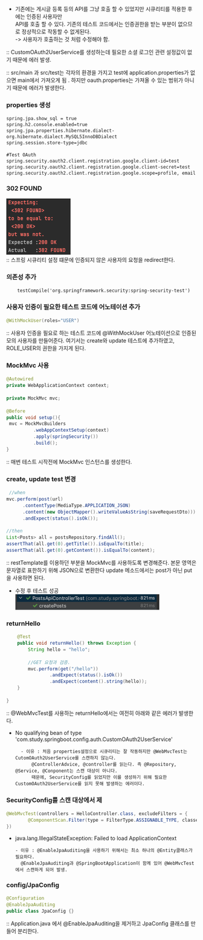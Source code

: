 * 기존에는 게시글 등록 등의 API를 그냥 호출 할 수 있었지만 시큐리티를 적용한 후에는 인증된 사용자만     
API를 호출 할 수 있다. 기존의 테스트 코드에서는 인증권한을 받는 부분이 없으므로 정상적으로 작동할 수 없게된다.    
   -> 사용자가 호출하는 것 처럼 수정해야 함.
  
:: CustomOAuth2UserService를 생성하는데 필요한 소셜 로그인 관련 설정값이 없기 때문에 에러 발생.

:: src/main 과 src/test는 각자의 환경을 가지고 test에 application.properties가 없으면 main에서 가져오게 됨
. 하지만 oauth.properties는 가져올 수 있는 범위가 아니기 때문에 에러가 발생한다.

### properties 생성
````properties
spring.jpa.show_sql = true
spring.h2.console.enabled=true
spring.jpa.properties.hibernate.dialect-org.hibernate.dialect.MySQL5InnoDBDialect
spring.session.store-type=jdbc

#Test OAuth
spring.security.oauth2.client.registration.google.client-id=test
spring.security.oauth2.client.registration.google.client-secret=test
spring.security.oauth2.client.registration.google.scope=profile, email
````

### 302 FOUND
![img_8.png](img_8.png)    
:: 스프링  시큐리티 설정 떄문에 인증되지 않은 사용자의 요청을 redirect한다.

### 의존성 추가
````
    testCompile('org.springframework.security:spring-security-test')
````

### 사용자 인증이 필요한 테스트 코드에 어노테이션 추가
````java
@WithMockUser(roles="USER")
````
:: 사용자 인증을 필요로 하는 테스트 코드에 @WithMockUser 어노테이션으로 인증된 모의 사용자를 만들어준다.
여기서는 create와 update 테스트에 추가하였고, ROLE_USER의 권한을 가지게 된다.

### MockMvc 사용
 ````java
@Autowired
private WebApplicationContext context;

private MockMvc mvc;

@Before
public void setup(){
  mvc = MockMvcBuilders
           .webAppContextSetup(context)
           .apply(springSecurity())
           .build();
}
````
 :: 매번 테스트 시작전에 MockMvc 인스턴스를 생성한다.

### create, update test 변경
````java
 //when
mvc.perform(post(url)
      .contentType(MediaType.APPLICATION_JSON)
      .content(new ObjectMapper().writeValueAsString(saveRequestDto)))
      .andExpect(status().isOk());

//then
List<Posts> all = postsRepository.findAll();
assertThat(all.get(0).getTitle()).isEqualTo(title);
assertThat(all.get(0).getContent()).isEqualTo(content);
````
:: restTemplate를 이용하던 부분을 MockMvc를 사용하도록 변경해준다.
본문 영역은 문자열로 표한하기 위해 JSON으로 변환한다 update 메소드에서는 post가 아닌 put을 사용하면 된다.

* 수정 후 테스트 성공
![img_9.png](img_9.png)
  

### returnHello
````java 
    @Test
    public void returnHello() throws Exception {
        String hello = "hello";

        //GET 요청과 검증.
        mvc.perform(get("/hello"))
                .andExpect(status().isOk())
                .andExpect(content().string(hello));
    }

}
````
 :: @WebMvcTest를 사용하는 returnHello에서는 여전히 아래와 같은 에러가 발생한다.   
- No qualifying bean of type 'com.study.springboot.config.auth.CustomOAuth2UserService'

        - 이유 : 처음 properties설정으로 시큐리티는 잘 작동하지만 @WebMvcTest는 CutomOAuth2UserService를 스캔하지 않는다.
            @ControllerAdvice, @controller를 읽는다. 즉 @Repository, @Service, @Conponent는 스캔 대상이 아니다.
            때문에, SecurityConfig를 읽었지만 이를 생성하기 위해 필요한 CustomOAuth2UserService를 읽지 못해 발생하는 에러이다.

### SecurityConfig를 스캔 대상에서 제
````java
@WebMvcTest(controllers = HelloController.class, excludeFilters = {
        @ComponentScan.Filter(type = FilterType.ASSIGNABLE_TYPE, classes = SecurityConfig.class)
})
````

- java.lang.IllegalStateException: Failed to load ApplicationContext

      - 이유 : @EnableJpaAuditing을 사용하기 위해서는 최소 하나의 @Entity클래스가 필요하다.
        @EnableJpaAuditing과 @SpringBootApplication이 함께 있어 @WebMvcTest에서 스캔하게 되어 발생.

### config/JpaConfig
````java
@Configuration
@EnableJpaAuditing
public class JpaConfig {}
````
:: Application.java 에서 @EnableJpaAuditing을 제거하고 JpaConfig 클래스를 만들어 분리한다.
